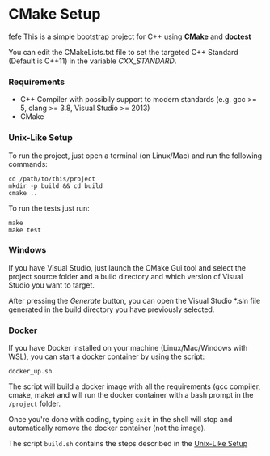 # CMake Setup
fefe
This is a simple bootstrap project for C++ using [**CMake**](https://cmake.org/download/) and [**doctest**](https://github.com/onqtam/doctest)

You can edit the CMakeLists.txt file to set the targeted C++ Standard (Default is C++11) in the variable _CXX_STANDARD_.

### Requirements

- C++ Compiler with possibily support to modern standards (e.g. gcc >= 5, clang >= 3.8, Visual Studio >= 2013)
- CMake

### Unix-Like Setup

To run the project, just open a terminal (on Linux/Mac) and run the following commands:

```
cd /path/to/this/project
mkdir -p build && cd build
cmake ..
```

To run the tests just run:

```
make
make test
```

### Windows

If you have Visual Studio, just launch the CMake Gui tool and select the project source folder and a build directory and which version of Visual Studio you want to target.

After pressing the _Generate_ button, you can open the Visual Studio \*.sln file generated in the build directory you have previously selected.

### Docker

If you have Docker installed on your machine (Linux/Mac/Windows with WSL), you can start a docker container by using the script:

`docker_up.sh`

The script will build a docker image with all the requirements (gcc compiler, cmake, make) and will run the docker container with a bash prompt in the `/project` folder.

Once you're done with coding, typing `exit` in the shell will stop and automatically remove the docker container (not the image).

The script `build.sh` contains the steps described in the [Unix-Like Setup](#Unix-Like-Setup)
